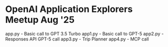 # OpenAI Application Explorers Meetup Aug '25

app.py - Basic call to GPT 3.5 Turbo
app1.py - Basic call to GPT-5
app2.py - Responses API GPT-5 call
app3.py - Trip Planner
app4.py - MCP call
